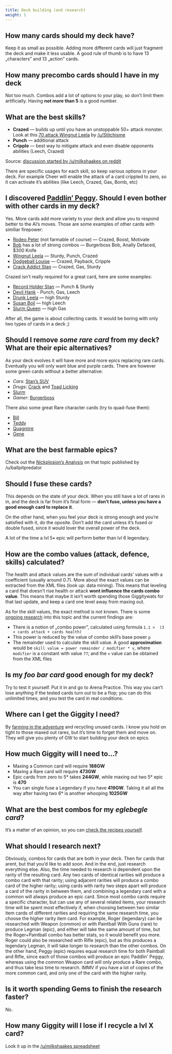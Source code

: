 ```yaml
---
title: Deck building (and research)
weight: 1
---
```


## How many cards should my deck have?

Keep it as small as possible. Adding more different cards will just fragment the deck and make it less usable.  A good rule of thumb is to have 13 „characters” and 13 „action” cards.

## How many precombo cards should I have in my deck

Not too much. Combos add a lot of options to your play, so don’t limit them artificially. Having **not more than 5** is a good number.

## What are the best skills?

 * **Crazed** — builds up until you have an unstoppable 50+ attack monster. Look at this [70 attack Wingnut Leela](https://www.reddit.com/r/AnimationThrowdown/comments/5f07gx/how_about_that_70_attack/) by [/u/Stitchisme](https://www.reddit.com/user/Stitchisme)
 * **Punch** — additional attack
 * **Cripple** — best way to mitigate attack and even disable opponents abilities (Leech, Crazed)

Source: [discussion started by /u/milkshaakes on reddit](https://www.reddit.com/r/AnimationThrowdown/comments/577yre/what_do_you_think_are_the_best_skills_so_far/)

There are specific usages for each skill, so keep various options in your deck. For example Cheer will enable the attack of a card crippled to zero, so it can activate it’s abilities (like Leech, Crazed, Gas, Bomb, etc)

## I discovered [Paddlin’ Peggy](/recipes?paddlin-peggy). Should I even bother with other cards in my deck?

Yes. More cards add more variety to your deck and allow you to respond better to the AI’s moves. Those are some examples of other cards with similiar firepower:

 * [Rodeo Peter](/recipes?rodeo-peter) (not farmable of course) — Crazed, Boost, Motivate
 * [Bob](/recipes?bob) has a lot of strong combos — Burgerboss Bob, Anally Defaced, $300 Knife
 * [Wingnut Leela](/recipes?wingnut-leela) — Sturdy, Punch, Crazed
 * [Dodgeball Louise](/recipes?dodgeball-louise) — Crazed, Payback, Cripple
 * [Crack Addict Stan](/recipes?crack-addict-stan) — Crazed, Gas, Sturdy

Crazed isn’t really required for a great card, here are some examples:

 * [Record Holder Stan](/recipes?record-holder-stan) — Punch & Sturdy
 * [Devil Hank](/recipes?devil-hank) - Punch, Gas, Leech
 * [Drunk Leela](/recipes?drunk-leela) — high Sturdy
 * [Susan Boil](/recipes?susan-boil) — high Leech
 * [Slurm Queen](/recipes?slurm-queen) — high Gas
 
After all, the game is about collecting cards. It would be boring with only two types of cards in a deck ;)

## Should I remove *some rare card* from my deck? What are their epic alternatives?

As your deck evolves it will have more and more epics replacing rare cards. Eventually you will only want blue and purple cards. There are however some green cards without a better alternative:

 * *Cars*: [Stan’s SUV](/recipes?stans-suv)
 * *Drugs*: [Crack](/recipes?crack) and [Toad Licking](/recipes?toad-licking)
 * [Slurm](/recipes?slurm)
 * *Gamer*: [Burgerboss](/recipes?burgerboss)

There also some great Rare character cards (try to quad-fuse them):

 * [Bill](/recipes?bill)
 * [Teddy](/recipes?teddy)
 * [Quagmire](/recipes?quagmire)
 * [Gene](/recipes?gene)

## What are the best farmable epics?

Check out the [Nickplosion’s Analysis](https://www.reddit.com/r/AnimationThrowdown/comments/5t7wcb/nickplosions_tierlist_analysis_for_farmable_cards/) on that topic published by /u/ballpitpredator

## Should I fuse these cards?

This depends on the state of your deck. When you still have a lot of rares in in, and the deck is far from it’s final form — **don’t fuse, unless you have a good enough card to replace it**.

On the other hand, when you feel your deck is strong enough and you’re satisfied with it, do the oposite. Don’t add the card unless it’s fused or double fused, since it would lover the overall power of the deck.

A lot of the time a lvl 5• epic will perform better than lvl 6 legendary.

## How are the combo values (attack, defence, skills) calculated?

The health and attack values are the sum of individual cards’ values with a coefficient (usually around 0.7). More about the exact values can be extracted from the XML files (look up: data mining). This means that leveling a card that doesn’t rise health or attack **wont influence the cards combo value**. This means that maybe it isn’t worth spending those Giggitywats for that last update, and keep a card one level away from maxing out.

As for the skill values, the exact method is not known. There is some [ongoing research](https://www.reddit.com/r/AnimationThrowdown/comments/5l69n2/do_you_have_any_ideas_how_the_combo_stats_are/) into this topic and the current findings are:

 * There is a notion of „combo power”, calculated using formula `1.1 ×  (3 × cards attack + cards health)`
 * This power is reduced by the value of combo skill’s base power `p`
 * The remainder used to calculate the skill value. A good **approximation** would be `skill value = power remainder / modifier * v`, where 
    `modifier` is a constant with value `77`;  and the `v` value can be obtained from the XML files

## Is my *foo bar card* good enough for my deck?

Try to test it yourself. Put it in and go to Arena Practice. This way you can’t lose anything if the tested cards turn out to be a flop; you can do this unlimited times; and you test the card in real conditions. 

## Where can I get the Giggity I need?

By [farming in the adventure](/adventure) and recycling unused cards. I know you hold on tight to those maxed out rares, but it’s time to forget them and move on. They will give you plenty of GW to start building your deck on epics.

## How much Giggity will I need to…?

 * Maxing a Common card will require **188GW**
 * Maxing a Rare card will require **473GW**
 * Epic cards from zero to 5* takes **244GW**, while maxing out two 5* epic is **470**
 * You can single fuse a Legendary if you have **419GW**. Taking it all all the way after having two 6* is another whooping **1025GW**

## What are the best combos for my *eglebegle card*?

It’s a matter of an opinion, so you can [check the recipes yourself](/recipes).

## What should I research next?

Obviously, combos for cards that are both in your deck. Then for cards that arent, but that you’d like to add soon. And in the end, just research everything else. Also, the time needed to research is dependent upon the rarity of the resulting card. Any two cards of identical rarities will produce a combo card with that rarity; using adjacent rarities will produce a combo card of the higher rarity; using cards with rarity two steps apart will produce a card of the rarity in between them, and combining a legendary card with a common will always produce an epic card. Since most combo cards require a specific character, but can use any of several related items, your research time will be spent most effectively if, when choosing between two similar item cards of different rarities and requiring the same research time, you choose the higher rarity item card. For example, Roger (legendary) can be researched with Weapon (common) or with Paintball With Guns (rare) to produce Legman (epic), and either will take the same amount of time, but the Roger+Paintball combo has better stats, so it would benefit you more. Roger could also be researched with Rifle (epic), but as this produces a legendary Legman, it will take longer to research than the other combos. On the other hand, Peggy (epic) requires equal research time for both Paintball and Rifle, since each of those combos will produce an epic Paddlin' Peggy, whereas using the common Weapon card will only produce a Rare combo, and thus take less time to research. IMMV if you have a lot of copies of the more common card, and only one of the card with the higher rarity.

## Is it worth spending Gems to finish the research faster?

No. 

## How many Giggity will I lose if I recycle a lvl X card?

Look it up in the [/u/milkshaakes spreadsheet](https://docs.google.com/spreadsheets/d/1HSguYSuQeQQjMoJiodyjKbHSzwujvkv3P3DzKxTFTyI/pubhtml#)

